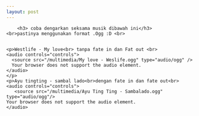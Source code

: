 ```yaml
---
layout: post
---
```




<html manifest="cache-manifest.manifest">
<body>



<div>
	
		<h3> coba dengarkan seksama musik dibawah ini</h3>
	<br>pastinya menggunakan format .Ogg :D <br>


	<p>Westlife - My love<br> tanpa fate in dan Fat out <br>
	<audio controls="controls">
	  <source src="/multimedia/My love - Weslife.ogg" type="audio/ogg" />
	  Your browser does not support the audio element.
	</audio> 
	</p>
	<p>Ayu tingting - sambal lado<br>dengan fate in dan fate out<br>
	<audio controls="controls">
	   <source src="/multimedia/Ayu Ting Ting - Sambalado.ogg" type="audio/ogg"/>
	Your browser does not support the audio element.
	</audio>
</div>
</body>
</html>
<div id="result"></div>

<script>
// Check browser support
if (typeof(Storage) !== "undefined") {
    // Store
    localStorage.setItem("Westlife", "Mylove");
    // Retrieve
    document.getElementById("result").innerHTML = localStorage.getItem("lastname");
} else {
    document.getElementById("result").innerHTML = "Sorry, your browser does not support Web Storage...";
}
</script>

 